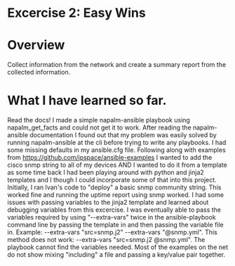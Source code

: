 # Excercise 2: Easy Wins

# Overview
  Collect information from the network and create a summary report from the collected information.

# What I have learned so far.
 Read the docs! I made a simple napalm-ansible playbook using napalm_get_facts and could not get it to work. After reading the napalm-ansible documentation I found out that my problem was easily solved by running napalm-ansible at the cli before trying to write any playbooks. I had some missing defaults in my ansible.cfg file. Following along with examples from https://github.com/ipspace/ansible-examples I wanted to add the cisco snmp string to all of my devices AND I wanted to do it from a template as some time back I had been playing around with python and jinja2 templates and I though I could incorporate some of that into this project. Initially, I ran Ivan's code to "deploy" a basic snmp community string. This worked fine and running the uptime report using snmp worked. I had some issues with passing variables to the jinja2 template and learned about debugging variables from this excercise. I was eventually able to pass the variables required by using "--extra-vars" twice in the ansible-playbook command line by passing the template in and then passing the variable file in. Example: --extra-vars "src=snmp.j2" --extra-vars "@snmp.yml". This method does not work: --extra-vars "src=snmp.j2 @snmp.yml". The playbook cannot find the variables needed. Most of the examples on the net do not show mixing "including" a file and passing a key/value pair together.   
